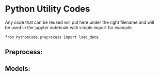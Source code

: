 # Python Utility Codes

Any code that can be reused will put here under the right filename 
and will be used in the jupyter notebook with simple import
for example: <br><br>`from PythonCode.preprocess import load_data`

## Preprocess:

## Models: